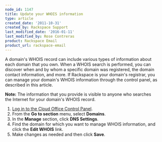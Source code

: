 ```yaml
---
node_id: 1147
title: Update your WHOIS information
type: article
created_date: '2011-10-31'
created_by: Rackspace Support
last_modified_date: '2016-01-11'
last_modified_by: Rose Contreras
product: Rackspace Email
product_url: rackspace-email
---
```


A domain's WHOIS record can include various types of information about each domain that you own. When a WHOIS search is performed, you can discover when and by whom a specific domain was registered, the domain contact information, and more. If Rackspace is your domain's registrar, you can manage your domain's WHOIS information through the
control panel, as described in this article.

**Note:** The information that you provide is visible to anyone who searches the Internet for your domain's WHOIS record.

1. [Log in to the Cloud Office Control Panel](https://cp.rackspace.com/).
2. From the **Go to section** menu, select **Domains**.
3. In the **Manage** section, click **DNS Settings**.
4. Find the domain for which you want to manage WHOIS information, and click the **Edit WHOIS** link.
5. Make changes as needed and then click **Save**.
